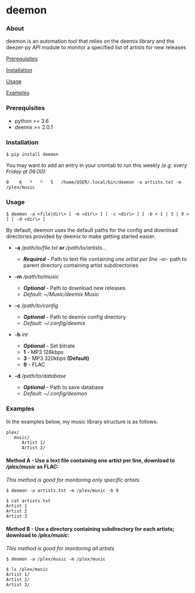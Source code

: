 # deemon


### About
deemon is an automation tool that relies on the deemix library and
the deezer-py API module to monitor a specified list of artists for new releases

[Prerequisites](#prerequisites)

[Installation](#installation)

[Usage](#usage)

[Examples](#examples)


### Prerequisites
* python >= 3.6
* deemix >= 2.0.1

### Installation

```$ pip install deemon```

You may want to add an entry in your crontab to run this weekly _(e.g. every Friday at 06:00)_:

```0    6   *   *   5   /home/USER/.local/bin/deemon -a artists.txt -m /plex/music```

### Usage
```
$ deemon -a <file|dir\> [ -m <dir\> ] [ -c <dir\> ] [ -b < 1 | 3 | 9 > ] [ -d <dir\> ]
```

By default, deemon uses the default paths for the config and download directories
provided by deemix to make getting started easier.

* **-a** _/path/to/file.txt_ _**or**_ _/path/to/artists..._

    * ***Required*** - Path to text file containing _one artist per line_ -or- path to parent directory containing artist subdirectories


* **-m** _/path/to/music_

    * ***Optional*** - Path to download new releases
    * _Default: ~/Music/deemix Music_
    

* **-c** _/path/to/config_

    * ***Optional*** - Path to deemix config directory
    * _Default: ~/.config/deemix_
    

* **-b** _int_

    * ***Optional*** - Set bitrate
    * **1** - MP3 128kbps
    * **3** - MP3 320kbps **(Default)**
    * **9** - FLAC


* **-d** _/path/to/database_

    * ***Optional*** - Path to save database
    * _Default: ~/.config/deemon_

### Examples
In the examples below, my music library structure is as follows:
```
plex/
   music/
      Artist 1/
      Artist 2/
```

#### Method A - Use a text file containing one artist per line, download to _/plex/music_ as FLAC:
_This method is good for monitoring only specific artists_

```
$ deemon -a artists.txt -m /plex/music -b 9
```

```
$ cat artists.txt
Artist 1
Artist 2
Artist 3
```

#### Method B - Use a directory containing subdirectory for each artists; download to _/plex/music_:
_This method is good for monitoring all artists_

```
$ deemon -a /plex/music -m /plex/music
```

```
$ ls /plex/music
Artist 1/
Artist 2/
Artist 3/
```
